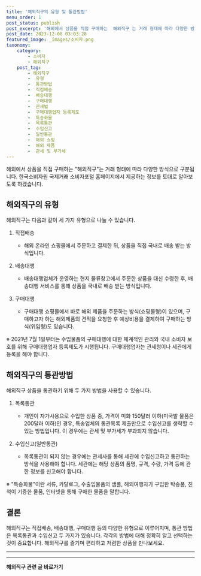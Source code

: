 ```yaml
---
title: '해외직구의 유형 및 통관방법'
menu_order: 1
post_status: publish
post_excerpt: '해외에서 상품을 직접 구매하는  해외직구 는 거래 형태에 따라 다양한 방식으로 구분됩니다. 한국소비자원 국제거래 소비자포털 홈페이지에서 제공하는 정보를 토대로 알아보도록 하겠습니다.'
post_date: 2023-12-08 03:03:28
featured_image: _images/소비자.png
taxonomy:
    category:
        - 소비자
        - 해외직구
    post_tag:
        - 해외직구
        -  유형
        -  통관방법
        -  직접배송
        -  배송대행
        -  구매대행
        -  관세법
        -  구매대행업자 등록제도
        -  특송화물
        -  목록통관
        -  수입신고
        -  일반통관
        -  해외 쇼핑
        -  해외 제품
        -  관세 및 부가세
---
```



해외에서 상품을 직접 구매하는 "해외직구"는 거래 형태에 따라 다양한 방식으로 구분됩니다. 한국소비자원 국제거래 소비자포털 홈페이지에서 제공하는 정보를 토대로 알아보도록 하겠습니다.

## 해외직구의 유형

해외직구는 다음과 같이 세 가지 유형으로 나눌 수 있습니다.

1. 직접배송
    - 해외 온라인 쇼핑몰에서 주문하고 결제한 뒤, 상품을 직접 국내로 배송 받는 방식입니다.
    
2. 배송대행
    - 배송대행업체가 운영하는 현지 물류창고에서 주문한 상품을 대신 수령한 후, 배송대행 서비스를 통해 상품을 국내로 배송 받는 방식입니다.
    
3. 구매대행
    - 구매대행 쇼핑몰에서 바로 해외 제품을 주문하는 방식(쇼핑몰형)이 있으며, 구매하고자 하는 해외제품의 견적을 요청한 후 예상비용을 결제하여 구매하는 방식(위임형)도 있습니다.

※ 2021년 7월 1일부터는 수입물품의 구매대행에 대한 체계적인 관리와 국내 소비자 보호를 위해 구매대행업자 등록제도가 시행됩니다. 구매대행업자는 관세청이나 세관에게 등록을 해야 합니다.

## 해외직구의 통관방법

해외직구 상품을 통관하기 위해 두 가지 방법을 사용할 수 있습니다.

1. 목록통관
    - 개인이 자가사용으로 수입한 상품 중, 가격이 미화 150달러 이하(미국발 물품은 200달러 이하)인 경우, 특송업체의 통관목록 제출만으로 수입신고를 생략할 수 있는 방법입니다. 이 경우에는 관세 및 부가세가 부과되지 않습니다.
    
2. 수입신고(일반통관)
    - 목록통관이 되지 않는 경우에는 관세사를 통해 세관에 수입신고하고 통관하는 방식을 사용해야 합니다. 세관에는 해당 상품의 품명, 규격, 수량, 가격 등에 관한 정보를 신고해야 합니다.

※ "특송화물"이란 서류, 카탈로그, 수출입물품의 샘플, 해외여행자가 구입한 탁송품, 친척이 기증한 물품, 인터넷을 통해 구매한 물품을 말합니다.

## 결론

해외직구는 직접배송, 배송대행, 구매대행 등의 다양한 유형으로 이루어지며, 통관 방법은 목록통관과 수입신고 두 가지가 있습니다. 각각의 방법에 대해 정확히 알고 선택하는 것이 중요합니다. 해외직구를 즐기며 편리하고 저렴한 상품을 만나보세요.

---
<!-- wp:separator -->
<hr class="wp-block-separator has-alpha-channel-opacity"/>
<!-- /wp:separator -->

<!-- wp:group {"backgroundColor":"base","layout":{"type":"constrained"}} -->
<div class="wp-block-group has-base-background-color has-background"><!-- wp:paragraph {"align":"center","fontSize":"medium"} -->
<p class="has-text-align-center has-large-font-size"><strong>해외직구 관련 글 바로가기</strong></p>
<!-- /wp:paragraph -->


<!-- wp:latest-posts
{"categories":[{"id":30833,"count":19,"description":"","link":"https://uknowlaw.com/category/%ed%95%b4%ec%99%b8%ec%a7%81%ea%b5%ac/","name":"해외직구","slug":"해외직구","taxonomy":"category","parent":0,"meta":[],"_links":{"self":[{"href":"https://uknowlaw.com/wp-json/wp/v2/categories/30833"}],"collection":[{"href":"https://uknowlaw.com/wp-json/wp/v2/categories"}],"about":[{"href":"https://uknowlaw.com/wp-json/wp/v2/taxonomies/category"}],"wp:post_type":[{"href":"https://uknowlaw.com/wp-json/wp/v2/posts?categories=30833"}],"curies":[{"name":"wp","href":"https://api.w.org/{rel}","templated":true}]}}],"postsToShow":100,"excerptLength":28,"postLayout":"grid","columns":2,"featuredImageAlign":"left","featuredImageSizeSlug":"large","fontSize":"small"} /--></div>
<!-- /wp:group -->